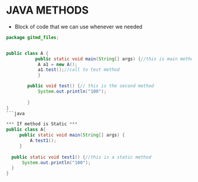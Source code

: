 # JAVA METHODS
* Block of code that we can use whenever we needed
```java
package gitmd_files;


public class A {
           public static void main(String[] args) {//this is main method 
			A a1 = new A();
			a1.test();//call to test method
			}

		public void test() {// this is the second method 
			System.out.println("100");
			
		}
}
```java

*** If method is Static ***
public class A{
	 public static void main(String[] args) {
		 A.test1();
	 }
	 
  public static void test1() {//this is a static method
	  System.out.println("100");
  }
}
```



